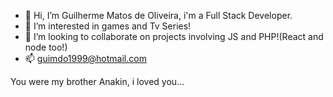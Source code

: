 - 👋 Hi, I’m Guilherme Matos de Oliveira, i'm a Full Stack Developer.
- 👀 I’m interested in games and Tv Series!
- 💞️ I’m looking to collaborate on projects involving JS and PHP!(React and node too!)
- 📫 guimdo1999@hotmail.com

You were my brother Anakin, i loved you...

<!---
guimdo1999/guimdo1999 is a ✨ special ✨ repository because its `README.md` (this file) appears on your GitHub profile.
You can click the Preview link to take a look at your changes.
--->
